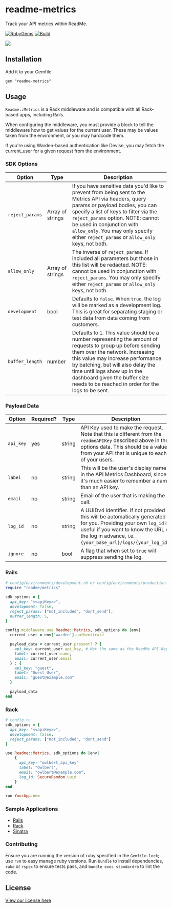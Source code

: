 # readme-metrics

Track your API metrics within ReadMe.

[![RubyGems](https://img.shields.io/gem/v/readme-metrics)](https://rubygems.org/gems/readme-metrics)
[![Build](https://github.com/readmeio/metrics-sdks/workflows/ruby/badge.svg)](https://github.com/readmeio/metrics-sdks)

[![](https://d3vv6lp55qjaqc.cloudfront.net/items/1M3C3j0I0s0j3T362344/Untitled-2.png)](https://readme.io)

## Installation

Add it to your Gemfile

`gem "readme-metrics"`

## Usage

`Readme::Metrics` is a Rack middleware and is compatible with all Rack-based
apps, including Rails.

When configuring the middleware, you must provide a block to tell the
middleware how to get values for the current user. These may be values taken
from the environment, or you may hardcode them.

If you're using Warden-based authentication like Devise, you may fetch the
current_user for a given request from the environment.

### SDK Options

Option           | Type             | Description
-----------------|------------------|---------
`reject_params`         | Array of strings | If you have sensitive data you'd like to prevent from being sent to the Metrics API via headers, query params or payload bodies, you can specify a list of keys to filter via the `reject_params` option. NOTE: cannot be used in conjunction with `allow_only`. You may only specify either `reject_params` or `allow_only` keys, not both.
`allow_only`        | Array of strings | The inverse of `reject_params`. If included all parameters but those in this list will be redacted. NOTE: cannot be used in conjunction with `reject_params`. You may only specify either `reject_params` or `allow_only` keys, not both.
`development`      | bool             | Defaults to `false`. When `true`, the log will be marked as a development log. This is great for separating staging or test data from data coming from customers.
`buffer_length`     | number           | Defaults to `1`. This value should be a number representing the amount of requests to group up before sending them over the network. Increasing this value may increase performance by batching, but will also delay the time until logs show up in the dashboard given the buffer size needs to be reached in order for the logs to be sent.

### Payload Data

Option              | Required? | Type             | Description
--------------------|-----------|------------------|----------
`api_key`           | yes       | string           | API Key used to make the request. Note that this is different from the `readmeAPIKey` described above in the options data. This should be a value from your API that is unique to each of your users.
`label`             | no        | string           | This will be the user's display name in the API Metrics Dashboard, since it's much easier to remember a name than an API key.
`email`             | no        | string           | Email of the user that is making the call.
`log_id`            | no        | string           | A UUIDv4 identifier. If not provided this will be automatically generated for you. Providing your own `log_id` is useful if you want to know the URL of the log in advance, i.e. `{your_base_url}/logs/{your_log_id}`.
`ignore`            | no        | bool           | A flag that when set to `true` will suppress sending the log.

### Rails

```ruby
# config/environments/development.rb or config/environments/production.rb
require "readme/metrics"

sdk_options = {
  api_key: "<<apiKey>>",
  development: false,
  reject_params: ["not_included", "dont_send"],
  buffer_length: 5,
}

config.middleware.use Readme::Metrics, sdk_options do |env|
  current_user = env['warden'].authenticate

  payload_data = current_user.present? ? {
    api_key: current_user.api_key, # Not the same as the ReadMe API Key
    label: current_user.name,
    email: current_user.email
  } : {
    api_key: "guest",
    label: "Guest User",
    email: "guest@example.com"
  }

  payload_data
end
```

### Rack

```ruby
# config.ru
sdk_options = {
  api_key: "<<apiKey>>",
  development: false,
  reject_params: ["not_included", "dont_send"]
}

use Readme::Metrics, sdk_options do |env|
    {
      api_key: "owlbert_api_key"
      label: "Owlbert",
      email: "owlbert@example.com",
      log_id: SecureRandom.uuid
    }
end

run YourApp.new
```

### Sample Applications

- [Rails](https://github.com/readmeio/metrics-sdk-rails-sample)
- [Rack](https://github.com/readmeio/metrics-sdk-racks-sample)
- [Sinatra](https://github.com/readmeio/metrics-sdk-sinatra-example)

### Contributing

Ensure you are running the version of ruby specified in the `Gemfile.lock`; use `rvm` to easy manage ruby versions. Run `bundle` to install dependencies, `rake` or `rspec` to ensure tests pass, and `bundle exec standardrb` to lint the code.

## License

[View our license here](https://github.com/readmeio/metrics-sdks/tree/main/packages/ruby/LICENSE)
